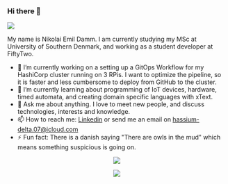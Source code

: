 ### Hi there 👋

![](https://komarev.com/ghpvc/?username=devantler)

My name is Nikolai Emil Damm. I am currently studying my MSc at University of Southern Denmark, and working as a student developer at FiftyTwo.

- 🔭 I’m currently working on a setting up a GitOps Workflow for my HashiCorp cluster running on 3 RPis. I want to optimize the pipeline, so it is faster and less cumbersome to deploy from GitHub to the cluster.
- 🌱 I’m currently learning about programming of IoT devices, hardware, timed automata, and creating domain specific languages with xText.
- 💬 Ask me about anything. I love to meet new people, and discuss technologies, interests and knowledge.
- 📫 How to reach me: [Linkedin](https://www.linkedin.com/in/nikolai-emil-damm-14a786150/) or send me an email on <hassium-delta.07@icloud.com>
- ⚡ Fun fact: There is a danish saying "There are owls in the mud" which means something suspicious is going on.

<p align="center">
  <a align="center" href="https://github.com/devantler/github-readme-stats">
    <img src="https://github-readme-stats-kezco3t4b-devantler.vercel.app/api?username=devantler&show_icons=true&theme=dark" />
  </a>
</p>
<p align="center">
  <a align="center" href="https://github.com/devantler/github-readme-stats">
    <img align="center" src="https://github-readme-stats-kezco3t4b-devantler.vercel.app/api/top-langs/?username=devantler&show_icons=true&theme=dark&exclude_repo=software-engineering-f22" />
  </a>
</p>



